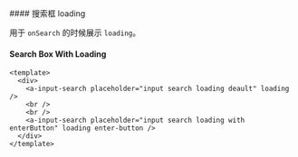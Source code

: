 <cn>
#### 搜索框 loading 

用于 `onSearch` 的时候展示 `loading`。
</cn>
<us>
#### Search Box With Loading
</us>

```tpl
<template>
  <div>
    <a-input-search placeholder="input search loading deault" loading />
    <br />
    <br />
    <a-input-search placeholder="input search loading with enterButton" loading enter-button />
  </div>
</template>
```